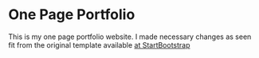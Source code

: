 # One Page Portfolio

This is my one page portfolio website. I made necessary changes as seen fit from the original template available [at StartBootstrap](http://startbootstrap.com/template-overviews/creative/)